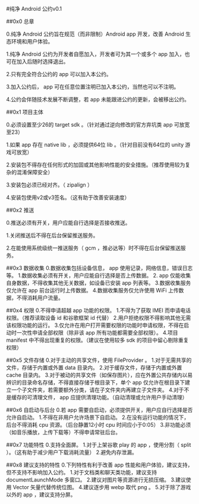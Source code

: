 #纯净 Android 公约v0.1

##0x0 总章

0.纯净 Android 公约旨在规范（而非限制）Android app 开发，改善 Android 生态环境和用户体验。

1.纯净 Android 公约为开发者自愿加入，开发者可为其一个或多个 app 加入，也可在加入后随时选择退出。

2.只有完全符合公约的 app 可以加入本公约。

3.加入公约后， app 可在任意位置注明已加入本公约，当然也可以不注明。

4.公约会伴随技术发展不断调整，若 app 未能跟进公约的更新，会被移出公约。


##0x1 项目主体

0.必须设置至少26的 target sdk 。（针对通过逆向修改的官方弃坑类 app 可放宽至23）

1.如果 app 存在 native lib ，必须提供64位 lib 。（针对目前没有64位的 unity 游戏可放宽）

2.安装包不得存在任何形式的加固或其他影响性能的安全措施。（推荐使用较为复杂的混淆保障安全）

3.安装包必须已经对齐。（ zipalign ）

4.安装包使用v2或v3签名。（这有助于改善安装速度）


##0x2 推送

0.推送必须有开关，用户应能自行选择是否接收推送。

1.关闭推送后不得在后台保留推送服务。

2.在能使用系统级统一推送服务（ gcm ，推必达等）时不得在后台保留推送服务。


##0x3 数据收集
0.数据收集包括设备信息， app 使用记录，网络信息，错误日志等。
1.数据收集必须有开关，用户应能自行选择是否上传数据。
2. app 仅能收集自身数据，不得收集其他无关数据，如设备已安装 app 列表等。
3.数据收集服务仅允许在 app 前台运行时上传数据。
4.数据收集服务仅允许使用 WiFi 上传数据，不得消耗用户流量。

##0x4 权限
0.不得申请超越 app 功能的权限。
1.不得为了获取 IMEI 而申请电话权限。（推荐读取设备 id 和谷歌框架 id 代替）
2.用户拒绝权限不得影响其他无需该权限功能的运行。
3.仅允许在用户打开需要权限的功能时申请权限，不得在启动时一次性申请全部权限（除非该 app 所有功能都需要全部权限）。
4.项目 manifest 中不得出现重复的权限。（建议在使用较多 sdk 的项目中留心剔除重复权限）

##0x5 文件存储
0.对于主动的共享文件，使用 FileProvider 。
1.对于无需共享的文件，存储于内置或外置 data 目录内。
2.对于缓存文件，存储于内置或外置 cache 目录内。
3.对于被动的共享文件（如保存图片），应在外置公共存储内以易辨识的目录命名存储，不得直接存储于根目录下，单个 app 仅允许在根目录下建立一个子文件夹，若需要额外分类，请在子文件夹内再建立子文件夹。
4.对于不是缓存的可清理文件， app 应提供清理功能。（自动清理或允许用户手动清理）

##0x6 自启动与后台
0.若 app 需要自启动，必须提供开关，用户应自行选择是否允许自启动。
1.不得在非用户允许场景下自启动。
2.在没有运行功能的情况下，后台不得消耗 cpu 资源。（后台静置12小时 cpu 时间应小于0:05）
3.非功能必须（如音乐播放，上传下载等）不得申请常驻后台。

##0x7 功能特性
0.支持全面屏。
1.对于上架谷歌 play 的 app ，使用分割（ split ）。（这有助于减少用户下载消耗流量）
2.避免内存泄漏。

##0x8 建议支持的特性
0.下列特性有利于改善 app 性能和用户体验，建议支持，但不支持不影响加入公约。
1.对于文档类和聊天类功能，建议支持 documentLaunchMode 多窗口。
2.建议对图片等资源进行无损压缩。
3.建议使用 Vector 矢量代替传统位图。
4.建议逐步用 webp 取代 png 。
5.对于除了游戏以外的 app ，建议支持分屏。





